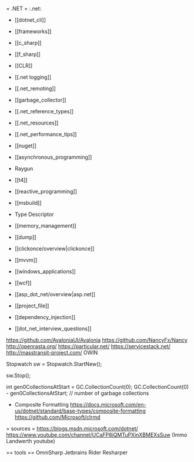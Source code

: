 = .NET =
:.net:

* [[dotnet_cli]]
* [[frameworks]]
* [[c_sharp]]
* [[f_sharp]]
* [[CLR]]
* [[.net logging]]
* [[.net_remoting]]
* [[garbage_collector]]
* [[.net_reference_types]]
* [[.net_resources]]
* [[.net_performance_tips]]
* [[nuget]]
* [[asynchronous_programming]]
* Raygun
* [[t4]]
* [[reactive_programming]]
* [[msbuild]]
* Type Descriptor
* [[memory_management]]
* [[dump]]
* [[clickonce/overview|clickonce]]
* [[mvvm]]
* [[windows_applications]]
* [[wcf]]
* [[asp_dot_net/overview|asp.net]]
* [[project_file]]
* [[dependency_injection]]


* [[dot_net_interview_questions]]

https://github.com/AvaloniaUI/Avalonia
https://github.com/NancyFx/Nancy
http://openrasta.org/
https://particular.net/
https://servicestack.net/
http://masstransit-project.com/
OWIN

Stopwatch sw = Stopwatch.StartNew();

sw.Stop();

int gen0CollectionsAtStart = GC.CollectionCount(0);
GC.CollectionCount(0) - gen0CollectionsAtStart; // number of garbage collections

* Composite Formatting
https://docs.microsoft.com/en-us/dotnet/standard/base-types/composite-formatting
https://github.com/Microsoft/clrmd

= sources =
https://blogs.msdn.microsoft.com/dotnet/
https://www.youtube.com/channel/UCaFP8iQMTuPXinXBMEXsSuw (Immo Landwerth youtube)

== tools ==
OmniSharp
Jetbrains Rider
Resharper

